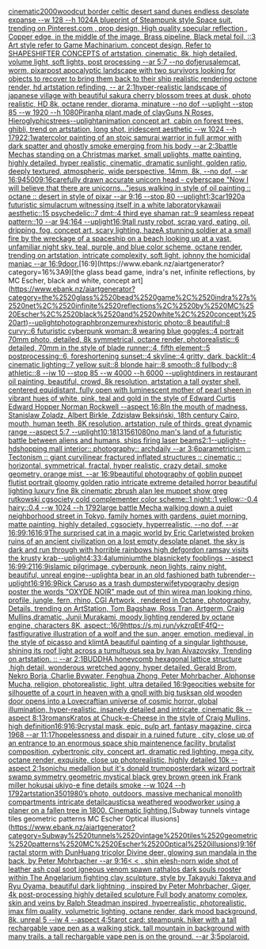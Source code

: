 [cinematic](https://www.ebank.nz/aiartgenerator?category=cinematic)[2000](https://www.ebank.nz/aiartgenerator?category=2000)[woodcut border celtic desert sand dunes endless desolate expanse --w 128 --h 1024](https://www.ebank.nz/aiartgenerator?category=woodcut%2520border%2520celtic%2520desert%2520sand%2520dunes%2520endless%2520desolate%2520expanse%2520--w%2520128%2520--h%25201024)[A blueprint of Steampunk style Space suit,    trending on Pinterest.com  , prop design, High quality specular reflection , Copper  edge, in the middle of the image, Brass pipeline,  Black metal foil,  ::3  Art style refer to Game Machinarium.  concept design, Refer to SHAPESHIFTER CONCEPTS  of artstation, cinematic,  8k, high detailed,  volume light,  soft lights,  post processing    --ar 5:7   --no dof](https://www.ebank.nz/aiartgenerator?category=A%2520blueprint%2520of%2520Steampunk%2520style%2520Space%2520suit%2C%2520%2520%2520%2520trending%2520on%2520Pinterest.com%2520%2520%2C%2520prop%2520design%2C%2520High%2520quality%2520specular%2520reflection%2520%2C%2520Copper%2520%2520edge%2C%2520in%2520the%2520middle%2520of%2520the%2520image%2C%2520Brass%2520pipeline%2C%2520%2520Black%2520metal%2520foil%2C%2520%2520%3A%3A3%2520%2520Art%2520style%2520refer%2520to%2520Game%2520Machinarium.%2520%2520concept%2520design%2C%2520Refer%2520to%2520SHAPESHIFTER%2520CONCEPTS%2520%2520of%2520artstation%2C%2520cinematic%2C%2520%25208k%2C%2520high%2520detailed%2C%2520%2520volume%2520light%2C%2520%2520soft%2520lights%2C%2520%2520post%2520processing%2520%2520%2520%2520--ar%25205%3A7%2520%2520%2520--no%2520dof)[jerusalem](https://www.ebank.nz/aiartgenerator?category=jerusalem)[cat, worm, pixar](https://www.ebank.nz/aiartgenerator?category=cat%2C%2520worm%2C%2520pixar)[post apocalyptic landscape with two survivors looking for objects to recover to bring them back to their ship realistic rendering octone render, hd artstation refinding, -- ar 2:1](https://www.ebank.nz/aiartgenerator?category=post%2520apocalyptic%2520landscape%2520with%2520two%2520survivors%2520looking%2520for%2520objects%2520to%2520recover%2520to%2520bring%2520them%2520back%2520to%2520their%2520ship%2520realistic%2520rendering%2520octone%2520render%2C%2520hd%2520artstation%2520refinding%2C%2520--%2520ar%25202%3A1)[hyper-realistic landscape of japanese village with beautiful sakura cherry blossom trees at dusk, photo realistic, HD 8k, octane render, diorama, minature --no dof --uplight --stop 85 --w 1920 --h 1080](https://www.ebank.nz/aiartgenerator?category=hyper-realistic%2520landscape%2520of%2520japanese%2520village%2520with%2520beautiful%2520sakura%2520cherry%2520blossom%2520trees%2520at%2520dusk%2C%2520photo%2520realistic%2C%2520HD%25208k%2C%2520octane%2520render%2C%2520diorama%2C%2520minature%2520--no%2520dof%2520--uplight%2520--stop%252085%2520--w%25201920%2520--h%25201080)[Piranha plant,made of clay](https://www.ebank.nz/aiartgenerator?category=Piranha%2520plant%2Cmade%2520of%2520clay)[Guns N Roses, Hieroglyphics](https://www.ebank.nz/aiartgenerator?category=Guns%2520N%2520Roses%2C%2520Hieroglyphics)[trees](https://www.ebank.nz/aiartgenerator?category=trees)[--uplight](https://www.ebank.nz/aiartgenerator?category=--uplight)[animation concept art, cabin on forest trees, ghibli, trend on artstation, long shot, iridescent aesthetic --w 1024 --h 1792](https://www.ebank.nz/aiartgenerator?category=animation%2520concept%2520art%2C%2520cabin%2520on%2520forest%2520trees%2C%2520ghibli%2C%2520trend%2520on%2520artstation%2C%2520long%2520shot%2C%2520iridescent%2520aesthetic%2520--w%25201024%2520--h%25201792)[2:1](https://www.ebank.nz/aiartgenerator?category=2%3A1)[watercolor painting of an stoic samurai warrior in full armor with dark spatter and ghostly smoke emerging from his body --ar 2:3](https://www.ebank.nz/aiartgenerator?category=watercolor%2520painting%2520of%2520an%2520stoic%2520samurai%2520warrior%2520in%2520full%2520armor%2520with%2520dark%2520spatter%2520and%2520ghostly%2520smoke%2520emerging%2520from%2520his%2520body%2520--ar%25202%3A3)[battle Mechas standing on a Christmas market, small uplights, matte painting, highly detailed, hyper realistic, cinematic, dramatic sunlight, golden ratio, deeply textured, atmospheric, wide perspective, 14mm, 8k, --no dof, --ar 16:9](https://www.ebank.nz/aiartgenerator?category=battle%2520Mechas%2520standing%2520on%2520a%2520Christmas%2520market%2C%2520small%2520uplights%2C%2520matte%2520painting%2C%2520highly%2520detailed%2C%2520hyper%2520realistic%2C%2520cinematic%2C%2520dramatic%2520sunlight%2C%2520golden%2520ratio%2C%2520deeply%2520textured%2C%2520atmospheric%2C%2520wide%2520perspective%2C%252014mm%2C%25208k%2C%2520--no%2520dof%2C%2520--ar%252016%3A9)[4500](https://www.ebank.nz/aiartgenerator?category=4500)[9:16](https://www.ebank.nz/aiartgenerator?category=9%3A16)[carefully drawn accurate unicorn head - cyberscape "Now I will believe that there are unicorns..."](https://www.ebank.nz/aiartgenerator?category=carefully%2520drawn%2520accurate%2520unicorn%2520head%2520-%2520cyberscape%2520%22Now%2520I%2520will%2520believe%2520that%2520there%2520are%2520unicorns...%22)[jesus walking in style of oil painting :: octane :: desert in style of pixar --ar 9:16 --stop 80 --uplight](https://www.ebank.nz/aiartgenerator?category=jesus%2520walking%2520in%2520style%2520of%2520oil%2520painting%2520%3A%3A%2520octane%2520%3A%3A%2520desert%2520in%2520style%2520of%2520pixar%2520--ar%25209%3A16%2520--stop%252080%2520--uplight)[1:3](https://www.ebank.nz/aiartgenerator?category=1%3A3)[car](https://www.ebank.nz/aiartgenerator?category=car)[1920](https://www.ebank.nz/aiartgenerator?category=1920)[a futuristic simulacrum witnessing itself in a white laboratory](https://www.ebank.nz/aiartgenerator?category=a%2520futuristic%2520simulacrum%2520witnessing%2520itself%2520in%2520a%2520white%2520laboratory)[kawaii aesthetic::15 psychedelic::7 dmt::4 third eye shaman rat::9 seamless repeat pattern::10  --ar 94:164 --uplight](https://www.ebank.nz/aiartgenerator?category=kawaii%2520aesthetic%3A%3A15%2520psychedelic%3A%3A7%2520dmt%3A%3A4%2520third%2520eye%2520shaman%2520rat%3A%3A9%2520seamless%2520repeat%2520pattern%3A%3A10%2520%2520--ar%252094%3A164%2520--uplight)[16:9](https://www.ebank.nz/aiartgenerator?category=16%3A9)[tall rusty robot, scrap yard, eating, oil, dripping, fog, concept art, scary lighting, haze](https://www.ebank.nz/aiartgenerator?category=tall%2520rusty%2520robot%2C%2520scrap%2520yard%2C%2520eating%2C%2520oil%2C%2520dripping%2C%2520fog%2C%2520concept%2520art%2C%2520scary%2520lighting%2C%2520haze)[A stunning soldier at a small fire by the wreckage of a spaceship on a beach looking up at a vast, unfamiliar night sky. teal, purple, and blue color scheme, octane render, trending on artstation, intricate complexity, soft light, johnny the homicidal maniac --ar 16:9](https://www.ebank.nz/aiartgenerator?category=A%2520stunning%2520soldier%2520at%2520a%2520small%2520fire%2520by%2520the%2520wreckage%2520of%2520a%2520spaceship%2520on%2520a%2520beach%2520looking%2520up%2520at%2520a%2520vast%2C%2520unfamiliar%2520night%2520sky.%2520teal%2C%2520purple%2C%2520and%2520blue%2520color%2520scheme%2C%2520octane%2520render%2C%2520trending%2520on%2520artstation%2C%2520intricate%2520complexity%2C%2520soft%2520light%2C%2520johnny%2520the%2520homicidal%2520maniac%2520--ar%252016%3A9)[door.](https://www.ebank.nz/aiartgenerator?category=door.)[16:9](https://www.ebank.nz/aiartgenerator?category=16%3A9)[the glass bead game, indra's net, infinite reflections, by MC Escher, black and white, concept art](https://www.ebank.nz/aiartgenerator?category=the%2520glass%2520bead%2520game%2C%2520indra%27s%2520net%2C%2520infinite%2520reflections%2C%2520by%2520MC%2520Escher%2C%2520black%2520and%2520white%2C%2520concept%2520art)[--uplight](https://www.ebank.nz/aiartgenerator?category=--uplight)[photograph](https://www.ebank.nz/aiartgenerator?category=photograph)[bronze](https://www.ebank.nz/aiartgenerator?category=bronze)[murex](https://www.ebank.nz/aiartgenerator?category=murex)[historic photo::8 beautiful::8 curvy::6 futuristic cyberpunk woman::8 wearing blue goggles::4 portrait 70mm photo, detailed, 8k symmetrical, octane render, photorealistic::6 detailed, 70mm in the style of blade runner::4, fifth element::5 postprocessing::6, foreshortening sunset::4 skyline::4 gritty, dark, backlit::4 cinematic lighting::7 yellow suit::8 blonde hair::8 smooth::8 fullbody::8 athletic::8 --iw 10 --stop 85 --w 4000 --h 6000 --uplight](https://www.ebank.nz/aiartgenerator?category=historic%2520photo%3A%3A8%2520beautiful%3A%3A8%2520curvy%3A%3A6%2520futuristic%2520cyberpunk%2520woman%3A%3A8%2520wearing%2520blue%2520goggles%3A%3A4%2520portrait%252070mm%2520photo%2C%2520detailed%2C%25208k%2520symmetrical%2C%2520octane%2520render%2C%2520photorealistic%3A%3A6%2520detailed%2C%252070mm%2520in%2520the%2520style%2520of%2520blade%2520runner%3A%3A4%2C%2520fifth%2520element%3A%3A5%2520postprocessing%3A%3A6%2C%2520foreshortening%2520sunset%3A%3A4%2520skyline%3A%3A4%2520gritty%2C%2520dark%2C%2520backlit%3A%3A4%2520cinematic%2520lighting%3A%3A7%2520yellow%2520suit%3A%3A8%2520blonde%2520hair%3A%3A8%2520smooth%3A%3A8%2520fullbody%3A%3A8%2520athletic%3A%3A8%2520--iw%252010%2520--stop%252085%2520--w%25204000%2520--h%25206000%2520--uplight)[diners in restaurant oil painting, beautiful, crowd, 8k resolution, artstation a tall oyster shell, centered equidistant, fully open with luminescent mother of pearl sheen in vibrant hues of white, pink, teal and gold  in the style of Edward Curtis Edward Hopper Norman Rockwell --aspect 16:8](https://www.ebank.nz/aiartgenerator?category=diners%2520in%2520restaurant%2520oil%2520painting%2C%2520beautiful%2C%2520crowd%2C%25208k%2520resolution%2C%2520artstation%2520a%2520tall%2520oyster%2520shell%2C%2520centered%2520equidistant%2C%2520fully%2520open%2520with%2520luminescent%2520mother%2520of%2520pearl%2520sheen%2520in%2520vibrant%2520hues%2520of%2520white%2C%2520pink%2C%2520teal%2520and%2520gold%2520%2520in%2520the%2520style%2520of%2520Edward%2520Curtis%2520Edward%2520Hopper%2520Norman%2520Rockwell%2520--aspect%252016%3A8)[In the mouth of madness, Stanislaw Zoladz, Albert Birkle, Zdzisław Beksiński, 18th century Cairo, mouth, human teeth, 8K resolution, artstation, rule of thirds, great dynamic range --aspect 5:7 --uplight](https://www.ebank.nz/aiartgenerator?category=In%2520the%2520mouth%2520of%2520madness%2C%2520Stanislaw%2520Zoladz%2C%2520Albert%2520Birkle%2C%2520Zdzis%C5%82aw%2520Beksi%C5%84ski%2C%252018th%2520century%2520Cairo%2C%2520mouth%2C%2520human%2520teeth%2C%25208K%2520resolution%2C%2520artstation%2C%2520rule%2520of%2520thirds%2C%2520great%2520dynamic%2520range%2520--aspect%25205%3A7%2520--uplight)[10:18](https://www.ebank.nz/aiartgenerator?category=10%3A18)[13156](https://www.ebank.nz/aiartgenerator?category=13156)[1080](https://www.ebank.nz/aiartgenerator?category=1080)[no man's land of a futuristic battle between aliens and humans, ships firing laser beams](https://www.ebank.nz/aiartgenerator?category=no%2520man%27s%2520land%2520of%2520a%2520futuristic%2520battle%2520between%2520aliens%2520and%2520humans%2C%2520ships%2520firing%2520laser%2520beams)[2:1](https://www.ebank.nz/aiartgenerator?category=2%3A1)[--uplight](https://www.ebank.nz/aiartgenerator?category=--uplight)[--hd](https://www.ebank.nz/aiartgenerator?category=--hd)[shopping mall interior:: photography:: archdaily --ar 3:6](https://www.ebank.nz/aiartgenerator?category=shopping%2520mall%2520interior%3A%3A%2520photography%3A%3A%2520archdaily%2520--ar%25203%3A6)[parametricism :: Tectonism :: giant curvilinear fractured inflated structures :: cinematic :: horizontal, symmetrical, fractal, hyper realistic, crazy detail, smoke geometry, orange mist,  --ar 16:9](https://www.ebank.nz/aiartgenerator?category=parametricism%2520%3A%3A%2520Tectonism%2520%3A%3A%2520giant%2520curvilinear%2520fractured%2520inflated%2520structures%2520%3A%3A%2520cinematic%2520%3A%3A%2520horizontal%2C%2520symmetrical%2C%2520fractal%2C%2520hyper%2520realistic%2C%2520crazy%2520detail%2C%2520smoke%2520geometry%2C%2520orange%2520mist%2C%2520%2520--ar%252016%3A9)[beautiful photography of goblin puppet flutist portrait gloomy golden ratio intricate extreme detailed horror beautiful lighting luxury fine 8k cinematic zbrush alan lee muppet show greg rutkowski cgsociety cold complementer color scheme::1 night::1 yellow::-0.4 hairy::0.4 --w 1024 --h 1792](https://www.ebank.nz/aiartgenerator?category=beautiful%2520photography%2520of%2520goblin%2520puppet%2520flutist%2520portrait%2520gloomy%2520golden%2520ratio%2520intricate%2520extreme%2520detailed%2520horror%2520beautiful%2520lighting%2520luxury%2520fine%25208k%2520cinematic%2520zbrush%2520alan%2520lee%2520muppet%2520show%2520greg%2520rutkowski%2520cgsociety%2520cold%2520complementer%2520color%2520scheme%3A%3A1%2520night%3A%3A1%2520yellow%3A%3A-0.4%2520hairy%3A%3A0.4%2520--w%25201024%2520--h%25201792)[large battle Mecha walking down a quiet neighborhood street in Tokyo, family homes with gardens, quiet morning, matte painting, highly detailed, cgsociety, hyperrealistic, --no dof, --ar 16:9](https://www.ebank.nz/aiartgenerator?category=large%2520battle%2520Mecha%2520walking%2520down%2520a%2520quiet%2520neighborhood%2520street%2520in%2520Tokyo%2C%2520family%2520homes%2520with%2520gardens%2C%2520quiet%2520morning%2C%2520matte%2520painting%2C%2520highly%2520detailed%2C%2520cgsociety%2C%2520hyperrealistic%2C%2520--no%2520dof%2C%2520--ar%252016%3A9)[9:16](https://www.ebank.nz/aiartgenerator?category=9%3A16)[16:9](https://www.ebank.nz/aiartgenerator?category=16%3A9)[The surprised cat in a magic world by Eric Carle](https://www.ebank.nz/aiartgenerator?category=The%2520surprised%2520cat%2520in%2520a%2520magic%2520world%2520by%2520Eric%2520Carle)[twisted broken ruins of an ancient civilization on a lost empty desolate planet, the sky is dark and run through with horrible rainbows high def](https://www.ebank.nz/aiartgenerator?category=twisted%2520broken%2520ruins%2520of%2520an%2520ancient%2520civilization%2520on%2520a%2520lost%2520empty%2520desolate%2520planet%2C%2520the%2520sky%2520is%2520dark%2520and%2520run%2520through%2520with%2520horrible%2520rainbows%2520high%2520def)[gordon ramsay visits the krusty krab](https://www.ebank.nz/aiartgenerator?category=gordon%2520ramsay%2520visits%2520the%2520krusty%2520krab)[--uplight](https://www.ebank.nz/aiartgenerator?category=--uplight)[4:3](https://www.ebank.nz/aiartgenerator?category=4%3A3)[3:4](https://www.ebank.nz/aiartgenerator?category=3%3A4)[aluminium](https://www.ebank.nz/aiartgenerator?category=aluminium)[the blasnickety fooblings --aspect 16:9](https://www.ebank.nz/aiartgenerator?category=the%2520blasnickety%2520fooblings%2520--aspect%252016%3A9)[9:21](https://www.ebank.nz/aiartgenerator?category=9%3A21)[16:9](https://www.ebank.nz/aiartgenerator?category=16%3A9)[islamic pilgrimage, cyberpunk, neon lights, rainy night, beautiful, unreal engine](https://www.ebank.nz/aiartgenerator?category=islamic%2520pilgrimage%2C%2520cyberpunk%2C%2520neon%2520lights%2C%2520rainy%2520night%2C%2520beautiful%2C%2520unreal%2520engine)[--uplight](https://www.ebank.nz/aiartgenerator?category=--uplight)[a bear in an old fashioned bath tub](https://www.ebank.nz/aiartgenerator?category=a%2520bear%2520in%2520an%2520old%2520fashioned%2520bath%2520tub)[render](https://www.ebank.nz/aiartgenerator?category=render)[--uplight](https://www.ebank.nz/aiartgenerator?category=--uplight)[16:9](https://www.ebank.nz/aiartgenerator?category=16%3A9)[16:9](https://www.ebank.nz/aiartgenerator?category=16%3A9)[Rick Caruso as a trash dumpster](https://www.ebank.nz/aiartgenerator?category=Rick%2520Caruso%2520as%2520a%2520trash%2520dumpster)[wife](https://www.ebank.nz/aiartgenerator?category=wife)[typography design poster the words "OXYDE NOIR" made out of thin wire](https://www.ebank.nz/aiartgenerator?category=typography%2520design%2520poster%2520the%2520words%2520%22OXYDE%2520NOIR%22%2520made%2520out%2520of%2520thin%2520wire)[a man looking rhino, profile, jungle, fern, rhino, CGI Artwork , rendered in Octane, photography, Details, trending on ArtStation, Tom Bagshaw, Ross Tran, Artgerm, Craig Mullins,dramatic, Junji Murakami, moody lighting rendered by octane engine, characters 8K, aspect::16/9](https://www.ebank.nz/aiartgenerator?category=a%2520man%2520looking%2520rhino%2C%2520profile%2C%2520jungle%2C%2520fern%2C%2520rhino%2C%2520CGI%2520Artwork%2520%2C%2520rendered%2520in%2520Octane%2C%2520photography%2C%2520Details%2C%2520trending%2520on%2520ArtStation%2C%2520Tom%2520Bagshaw%2C%2520Ross%2520Tran%2C%2520Artgerm%2C%2520Craig%2520Mullins%2Cdramatic%2C%2520Junji%2520Murakami%2C%2520moody%2520lighting%2520rendered%2520by%2520octane%2520engine%2C%2520characters%25208K%2C%2520aspect%3A%3A16/9)[<https://s.mj.run/vkzrqEtF4fQ>](https://www.ebank.nz/aiartgenerator?category=%3Chttps%3A//s.mj.run/vkzrqEtF4fQ%3E)[--fast](https://www.ebank.nz/aiartgenerator?category=--fast)[figurative illustration of a wolf and the sun, anger, emotion, medieval, in the style of picasso and klimt](https://www.ebank.nz/aiartgenerator?category=figurative%2520illustration%2520of%2520a%2520wolf%2520and%2520the%2520sun%2C%2520anger%2C%2520emotion%2C%2520medieval%2C%2520in%2520the%2520style%2520of%2520picasso%2520and%2520klimt)[A beautiful painting of a singular lighthouse, shining its roof light across a tumultuous sea by Ivan Aivazovsky, Trending on artstation. :: --ar 2:1](https://www.ebank.nz/aiartgenerator?category=A%2520beautiful%2520painting%2520of%2520a%2520singular%2520lighthouse%2C%2520shining%2520its%2520roof%2520light%2520across%2520a%2520tumultuous%2520sea%2520by%2520Ivan%2520Aivazovsky%2C%2520Trending%2520on%2520artstation.%2520%3A%3A%2520--ar%25202%3A1)[BUDDHA  honeycomb hexagonal lattice structure ,high detail, wonderous wretched agony, hyper detailed, Gerald Brom, Nekro Borja, Charlie Bywater, Fenghua Zhong, Peter Mohrbacher, Alphonse Mucha, religion, photorealistic, light, ultra detailed 16:9](https://www.ebank.nz/aiartgenerator?category=BUDDHA%2520%2520honeycomb%2520hexagonal%2520lattice%2520structure%2520%2Chigh%2520detail%2C%2520wonderous%2520wretched%2520agony%2C%2520hyper%2520detailed%2C%2520Gerald%2520Brom%2C%2520Nekro%2520Borja%2C%2520Charlie%2520Bywater%2C%2520Fenghua%2520Zhong%2C%2520Peter%2520Mohrbacher%2C%2520Alphonse%2520Mucha%2C%2520religion%2C%2520photorealistic%2C%2520light%2C%2520ultra%2520detailed%252016%3A9)[geocities website for silhouette of a court in heaven with a gnoll with big tusks](https://www.ebank.nz/aiartgenerator?category=geocities%2520website%2520for%2520silhouette%2520of%2520a%2520court%2520in%2520heaven%2520with%2520a%2520gnoll%2520with%2520big%2520tusks)[an old wooden door opens into a Lovecraftian universe of cosmic horror, global illumination, hyper-realistic, insanely detailed and intricate, cinematic 8k --aspect 8:13](https://www.ebank.nz/aiartgenerator?category=an%2520old%2520wooden%2520door%2520opens%2520into%2520a%2520Lovecraftian%2520universe%2520of%2520cosmic%2520horror%2C%2520global%2520illumination%2C%2520hyper-realistic%2C%2520insanely%2520detailed%2520and%2520intricate%2C%2520cinematic%25208k%2520--aspect%25208%3A13)[romans](https://www.ebank.nz/aiartgenerator?category=romans)[Kratos at Chuck-e-Cheese in the style of Craig Mullins, high definition](https://www.ebank.nz/aiartgenerator?category=Kratos%2520at%2520Chuck-e-Cheese%2520in%2520the%2520style%2520of%2520Craig%2520Mullins%2C%2520high%2520definition)[16:9](https://www.ebank.nz/aiartgenerator?category=16%3A9)[16:9](https://www.ebank.nz/aiartgenerator?category=16%3A9)[crystal mask, epic, pulp art, fantasy magazine, circa 1968 --ar 11:17](https://www.ebank.nz/aiartgenerator?category=crystal%2520mask%2C%2520epic%2C%2520pulp%2520art%2C%2520fantasy%2520magazine%2C%2520circa%25201968%2520--ar%252011%3A17)[hopelessness and dispair in a ruined future , city, close up of an entrance to an enormous space ship maintenence facility, brutalist composition, cybertronic city, concept art, dramatic red lighting, mega city, octane render, exquisite, close up photorealistic, highly detailed 10k --aspect 2:1](https://www.ebank.nz/aiartgenerator?category=hopelessness%2520and%2520dispair%2520in%2520a%2520ruined%2520future%2520%2C%2520city%2C%2520close%2520up%2520of%2520an%2520entrance%2520to%2520an%2520enormous%2520space%2520ship%2520maintenence%2520facility%2C%2520brutalist%2520composition%2C%2520cybertronic%2520city%2C%2520concept%2520art%2C%2520dramatic%2520red%2520lighting%2C%2520mega%2520city%2C%2520octane%2520render%2C%2520exquisite%2C%2520close%2520up%2520photorealistic%2C%2520highly%2520detailed%252010k%2520--aspect%25202%3A1)[sonichu medallion but it's donald trump](https://www.ebank.nz/aiartgenerator?category=sonichu%2520medallion%2520but%2520it%27s%2520donald%2520trump)[poster](https://www.ebank.nz/aiartgenerator?category=poster)[dark wizard portrait swamp  symmetry geometric mystical black grey brown green ink Frank miller hokusai ukiyo-e fine details smoke --w 1024 --h 1792](https://www.ebank.nz/aiartgenerator?category=dark%2520wizard%2520portrait%2520swamp%2520%2520symmetry%2520geometric%2520mystical%2520black%2520grey%2520brown%2520green%2520ink%2520Frank%2520miller%2520hokusai%2520ukiyo-e%2520fine%2520details%2520smoke%2520--w%25201024%2520--h%25201792)[artstation](https://www.ebank.nz/aiartgenerator?category=artstation)[350](https://www.ebank.nz/aiartgenerator?category=350)[1980’s photo, outdoors, massive mechanical monolith compartments intricate detail](https://www.ebank.nz/aiartgenerator?category=1980%E2%80%99s%2520photo%2C%2520outdoors%2C%2520massive%2520mechanical%2520monolith%2520compartments%2520intricate%2520detail)[caustics](https://www.ebank.nz/aiartgenerator?category=caustics)[a weathered woodworker using a planer on a fallen tree in 1800. Cinematic lighting.](https://www.ebank.nz/aiartgenerator?category=a%2520weathered%2520woodworker%2520using%2520a%2520planer%2520on%2520a%2520fallen%2520tree%2520in%25201800.%2520Cinematic%2520lighting.)[Subway tunnels vintage tiles geometric patterns MC Escher Optical illusions](https://www.ebank.nz/aiartgenerator?category=Subway%2520tunnels%2520vintage%2520tiles%2520geometric%2520patterns%2520MC%2520Escher%2520Optical%2520illusions)[9:16](https://www.ebank.nz/aiartgenerator?category=9%3A16)[fractal storm with DunHuang tricolor Divine deer, glowing sun mandala in the back, by Peter Mohrbacher  --ar 9:16](https://www.ebank.nz/aiartgenerator?category=fractal%2520storm%2520with%2520DunHuang%2520tricolor%2520Divine%2520deer%2C%2520glowing%2520sun%2520mandala%2520in%2520the%2520back%2C%2520by%2520Peter%2520Mohrbacher%2520%2520--ar%25209%3A16)[< < , shin elesh-norn wide shot of leather ash coal soot igneous venom spawn rathalos dark souls rooster within The Angelarium fighting clay sculpture, style by Takayuki Takeya and Ryu Oyama, beautiful dark lightning , inspired by Peter Mohrbacher, Giger, 4k post-processing highly detailed sculpture Full body anatomy complex, skin and veins by Ralph Steadman inspired, hyperrealistic, photorealistic, imax film quality, volumetric lighting, octane render, dark mood background, 8k, unreal 5 --iw 4 --aspect 4:5](https://www.ebank.nz/aiartgenerator?category=%3C%2520%3C%2520%2C%2520shin%2520elesh-norn%2520wide%2520shot%2520of%2520leather%2520ash%2520coal%2520soot%2520igneous%2520venom%2520spawn%2520rathalos%2520dark%2520souls%2520rooster%2520within%2520The%2520Angelarium%2520fighting%2520clay%2520sculpture%2C%2520style%2520by%2520Takayuki%2520Takeya%2520and%2520Ryu%2520Oyama%2C%2520beautiful%2520dark%2520lightning%2520%2C%2520inspired%2520by%2520Peter%2520Mohrbacher%2C%2520Giger%2C%25204k%2520post-processing%2520highly%2520detailed%2520sculpture%2520Full%2520body%2520anatomy%2520complex%2C%2520skin%2520and%2520veins%2520by%2520Ralph%2520Steadman%2520inspired%2C%2520hyperrealistic%2C%2520photorealistic%2C%2520imax%2520film%2520quality%2C%2520volumetric%2520lighting%2C%2520octane%2520render%2C%2520dark%2520mood%2520background%2C%25208k%2C%2520unreal%25205%2520--iw%25204%2520--aspect%25204%3A5)[](https://www.ebank.nz/aiartgenerator?category=)[tarot card: steampunk. hiker with a tall rechargable vape pen as a walking stick. tall mountain in background with many trails. a tall rechargable vape pen is on the ground. --ar 3:5](https://www.ebank.nz/aiartgenerator?category=tarot%2520card%3A%2520steampunk.%2520hiker%2520with%2520a%2520tall%2520rechargable%2520vape%2520pen%2520as%2520a%2520walking%2520stick.%2520tall%2520mountain%2520in%2520background%2520with%2520many%2520trails.%2520a%2520tall%2520rechargable%2520vape%2520pen%2520is%2520on%2520the%2520ground.%2520--ar%25203%3A5)[polaroid.](https://www.ebank.nz/aiartgenerator?category=polaroid.)